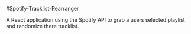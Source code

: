 #Spotify-Tracklist-Rearranger

A React application using the Spotify API to grab a users selected playlist and randomize there tracklist.
